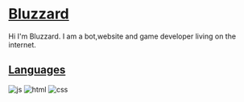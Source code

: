 
# [Bluzzard](https://github.com/BluzzardTheWizard)

Hi I'm Bluzzard. I am a bot,website and game developer living on the internet.

## [Languages](https://github.com/BluzzardTheWizard)
 ![js](https://img.shields.io/badge/JavaScript-000000?style=for-the-badge&logo=javascript&logoColor=346eeb&labelColor=346eebE)
 ![html](https://img.shields.io/badge/HTML-000000?style=for-the-badge&logo=html5&logoColor=346eebE&labelColor=346eebE)
 ![css](https://img.shields.io/badge/CSS-000000?style=for-the-badge&logo=css3&logoColor=346eebE&labelColor=346eebE)


